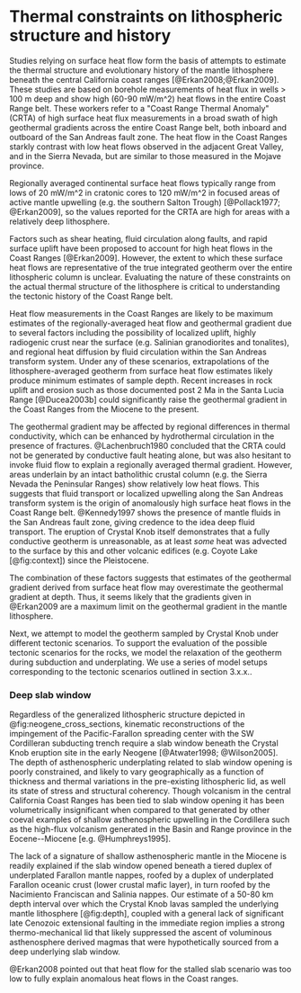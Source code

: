# Thermal constraints on lithospheric structure and history

Studies relying on surface heat flow form the basis of attempts to estimate the
thermal structure and evolutionary history of the mantle lithosphere beneath the
central California coast ranges [@Erkan2008;@Erkan2009].
These studies are based on borehole measurements of heat flux in wells >
100 m deep and
show high (60-90 mW/m^2) heat flows in the entire Coast Range belt.
These workers refer to a "Coast Range Thermal Anomaly"
(CRTA) of high surface heat flux measurements in a broad swath of high geothermal gradients
across the entire Coast Range belt, both inboard and outboard of the San Andreas fault zone.
The heat flow in the Coast Ranges starkly contrast
with low heat flows observed in the adjacent Great Valley,
and in the Sierra Nevada, but are similar
to those measured in the Mojave province.

Regionally averaged continental surface heat flows typically range from
lows of 20 mW/m^2 in cratonic cores to 120 mW/m^2 in focused areas of
active mantle upwelling (e.g. the southern Salton Trough)
[@Pollack1977; @Erkan2009], so the values reported for the CRTA are
high for areas with a relatively deep lithosphere.

Factors such as shear heating, fluid
circulation along faults, and rapid surface uplift have been proposed to
account for high heat flows in the Coast Ranges [@Erkan2009]. However, the extent to which these
surface heat flows are representative of the true integrated geotherm over the
entire lithospheric column is unclear. Evaluating the nature of these constraints
on the actual thermal structure of the lithosphere is critical to understanding
the tectonic history of the Coast Range belt.

Heat flow measurements in the Coast Ranges are likely to
be maximum estimates of the regionally-averaged heat
flow and geothermal gradient due to several factors including the possibility
of localized uplift, highly radiogenic crust near the surface (e.g.
Salinian granodiorites and tonalites), and regional heat diffusion by fluid
circulation within the San Andreas transform system.
Under any of these scenarios, extrapolations of the lithosphere-averaged geotherm
from surface heat flow estimates likely produce minimum estimates of sample depth.
Recent increases in rock uplift and erosion such as
those documented post 2 Ma in the Santa Lucia Range [@Ducea2003b]
could significantly raise the geothermal gradient in the Coast Ranges
from the Miocene to the present.

The geothermal gradient may be affected by regional differences in
thermal conductivity, which can be enhanced by hydrothermal circulation
in the presence of fractures.
@Lachenbruch1980 concluded that the CRTA could not be generated by
conductive fault heating alone, but was also hesitant to invoke fluid
flow to explain a regionally averaged thermal gradient.
However, areas underlain by an intact batholithic crustal column
(e.g. the Sierra Nevada the Peninsular Ranges) show relatively
low heat flows. This suggests that fluid transport
or localized upwelling along the San Andreas transform system is the
origin of anomalously high surface heat flows in the Coast Range belt.
@Kennedy1997 shows the presence of mantle fluids in the San Andreas
fault zone, giving credence to the idea deep fluid transport.
The eruption of Crystal Knob itself demonstrates that a fully conductive
geotherm is unreasonable, as at least *some* heat was advected to the
surface by this and other volcanic edifices (e.g. Coyote Lake
[@fig:context]) since the Pleistocene.

The combination of these factors suggests that estimates of the geothermal gradient
derived from surface heat flow may overestimate the geothermal
gradient at depth.
Thus, it seems likely that the gradients given in @Erkan2009 are a maximum limit on
the geothermal gradient in the mantle lithosphere.

Next, we attempt to model the geotherm sampled by Crystal Knob under
different tectonic scenarios.
To support the evaluation of the possible tectonic scenarios for the rocks, we model
the relaxation of the geotherm during subduction and underplating.
We use a series of model setups corresponding to the tectonic scenarios
outlined <fixme>in section 3.x.x.</fixme>.

### Deep slab window

Regardless of the generalized lithospheric structure depicted in
@fig:neogene_cross_sections, kinematic reconstructions of the
impingement of the Pacific-Farallon
spreading center with the SW Cordilleran subducting trench require a
slab window beneath the Crystal Knob eruption site in the early Neogene
[@Atwater1998; @Wilson2005]. The depth of
asthenospheric underplating related to slab window opening is poorly
constrained, and likely to vary geographically as a function of
thickness and thermal variations in the pre-existing lithospheric lid,
as well its state of stress and structural coherency. Though volcanism
in the central California Coast Ranges has been tied to slab window
opening it has been volumetrically insignificant when compared to that
generated by other
coeval examples of shallow asthenospheric upwelling in the Cordillera
such as the high-flux volcanism generated in the Basin and Range
province in the Eocene--Miocene [e.g. @Humphreys1995].

The lack of a signature of shallow asthenospheric mantle in the
Miocene is readily explained if the slab window opened beneath a tiered
duplex of underplated Farallon mantle nappes, roofed by a duplex of
underplated Farallon oceanic crust (lower crustal mafic layer), in turn
roofed by the Nacimiento Franciscan and Salinia nappes. Our estimate of
a 50-80 km depth interval over which the Crystal Knob lavas sampled the
underlying mantle lithosphere [@fig:depth], coupled with a general lack of
significant late Cenozoic extensional faulting in the immediate region
implies a strong thermo-mechanical lid that likely suppressed the ascent
of voluminous asthenosphere derived magmas that were hypothetically
sourced from a deep underlying slab window.

<comment>
@Erkan2008 pointed out that heat flow for the stalled slab scenario was too low to
fully explain anomalous heat flows in the Coast ranges.
</comment>

